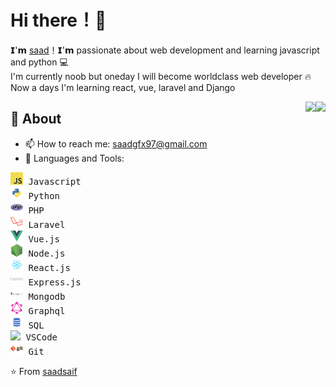 # Hi there！👋


𝗜'𝗺 [saad](https://github.com/saadsaif97)！𝗜'𝗺 passionate about web development and learning javascript and python 💻 <br />
I'm currently noob but oneday I will become worldclass web developer :fire: <br/>
Now a days I'm learning react, vue, laravel and Django

<img align="right" src="https://github-readme-stats.vercel.app/api?username=saadsaif97&hide=contribs,prs,stars,issues,show_icons=true&hide_border=true">
<img align="right" src="https://github-readme-stats.vercel.app/api/top-langs/?username=anuraghazra&layout=compact">

## 🧐 About

- 📫 How to reach me: saadgfx97@gmail.com
- 🌱 Languages and Tools: 

<pre>
<code><img height="20" src="https://raw.githubusercontent.com/github/explore/80688e429a7d4ef2fca1e82350fe8e3517d3494d/topics/javascript/javascript.png"></code> Javascript
<code><img height="20" src="https://raw.githubusercontent.com/github/explore/80688e429a7d4ef2fca1e82350fe8e3517d3494d/topics/python/python.png"></code> Python
<code><img height="20" src="https://raw.githubusercontent.com/github/explore/80688e429a7d4ef2fca1e82350fe8e3517d3494d/topics/php/php.png"></code> PHP
<code><img height="20" src="https://raw.githubusercontent.com/github/explore/80688e429a7d4ef2fca1e82350fe8e3517d3494d/topics/laravel/laravel.png"></code> Laravel
<code><img height="20" src="https://raw.githubusercontent.com/github/explore/80688e429a7d4ef2fca1e82350fe8e3517d3494d/topics/vue/vue.png"></code> Vue.js
<code><img height="20" src="https://raw.githubusercontent.com/github/explore/80688e429a7d4ef2fca1e82350fe8e3517d3494d/topics/nodejs/nodejs.png"></code> Node.js
<code><img height="20" src="https://raw.githubusercontent.com/github/explore/80688e429a7d4ef2fca1e82350fe8e3517d3494d/topics/react/react.png"></code> React.js
<code><img height="20" src="https://raw.githubusercontent.com/github/explore/80688e429a7d4ef2fca1e82350fe8e3517d3494d/topics/express/express.png"></code> Express.js
<code><img height="20" src="https://raw.githubusercontent.com/github/explore/80688e429a7d4ef2fca1e82350fe8e3517d3494d/topics/mongodb/mongodb.png"></code> Mongodb
<code><img height="20" src="https://raw.githubusercontent.com/github/explore/80688e429a7d4ef2fca1e82350fe8e3517d3494d/topics/graphql/graphql.png"></code> Graphql
<code><img height="20" src="https://raw.githubusercontent.com/github/explore/80688e429a7d4ef2fca1e82350fe8e3517d3494d/topics/sql/sql.png"></code> SQL
<code><img height="20" src="https://cdn.svgporn.com/logos/visual-studio-code.svg"></code> VSCode
<code><img height="20" src="https://raw.githubusercontent.com/github/explore/80688e429a7d4ef2fca1e82350fe8e3517d3494d/topics/git/git.png"></code> Git
</pre>

⭐️ From [saadsaif](https://github.com/saadsaif97)
